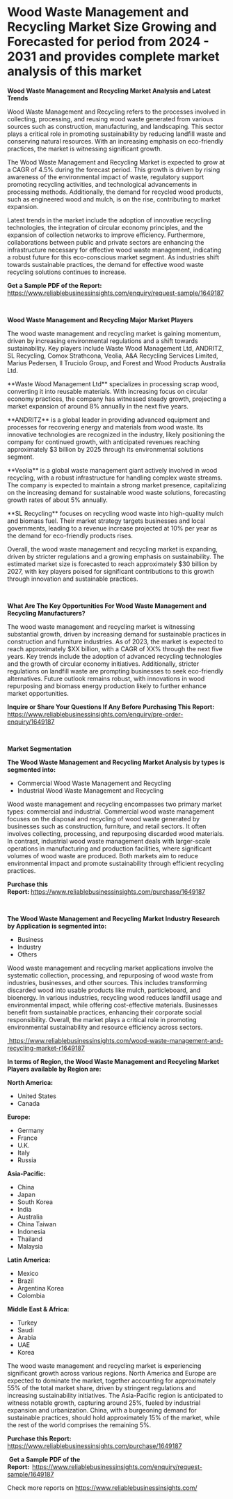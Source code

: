 <p><h1>Wood Waste Management and Recycling Market Size Growing and Forecasted for period from 2024 - 2031 and provides complete market analysis of this market</h1></p><p><strong>Wood Waste Management and Recycling Market Analysis and Latest Trends</strong></p>
<p><p>Wood Waste Management and Recycling refers to the processes involved in collecting, processing, and reusing wood waste generated from various sources such as construction, manufacturing, and landscaping. This sector plays a critical role in promoting sustainability by reducing landfill waste and conserving natural resources. With an increasing emphasis on eco-friendly practices, the market is witnessing significant growth.</p><p>The Wood Waste Management and Recycling Market is expected to grow at a CAGR of 4.5% during the forecast period. This growth is driven by rising awareness of the environmental impact of waste, regulatory support promoting recycling activities, and technological advancements in processing methods. Additionally, the demand for recycled wood products, such as engineered wood and mulch, is on the rise, contributing to market expansion.</p><p>Latest trends in the market include the adoption of innovative recycling technologies, the integration of circular economy principles, and the expansion of collection networks to improve efficiency. Furthermore, collaborations between public and private sectors are enhancing the infrastructure necessary for effective wood waste management, indicating a robust future for this eco-conscious market segment. As industries shift towards sustainable practices, the demand for effective wood waste recycling solutions continues to increase.</p></p>
<p><strong>Get a Sample PDF of the Report:&nbsp;</strong> <a href="https://www.reliablebusinessinsights.com/enquiry/request-sample/1649187?utm_campaign=116&utm_medium=2&utm_source=Github&utm_content=ia&utm_term=29122024&utm_id=wood-waste-management-and-recycling">https://www.reliablebusinessinsights.com/enquiry/request-sample/1649187</a></p>
<p>&nbsp;</p>
<p><strong>Wood Waste Management and Recycling Major Market Players</strong></p>
<p><p>The wood waste management and recycling market is gaining momentum, driven by increasing environmental regulations and a shift towards sustainability. Key players include Waste Wood Management Ltd, ANDRITZ, SL Recycling, Comox Strathcona, Veolia, A&A Recycling Services Limited, Marius Pedersen, Il Truciolo Group, and Forest and Wood Products Australia Ltd.</p><p>**Waste Wood Management Ltd** specializes in processing scrap wood, converting it into reusable materials. With increasing focus on circular economy practices, the company has witnessed steady growth, projecting a market expansion of around 8% annually in the next five years.</p><p>**ANDRITZ** is a global leader in providing advanced equipment and processes for recovering energy and materials from wood waste. Its innovative technologies are recognized in the industry, likely positioning the company for continued growth, with anticipated revenues reaching approximately $3 billion by 2025 through its environmental solutions segment.</p><p>**Veolia** is a global waste management giant actively involved in wood recycling, with a robust infrastructure for handling complex waste streams. The company is expected to maintain a strong market presence, capitalizing on the increasing demand for sustainable wood waste solutions, forecasting growth rates of about 5% annually.</p><p>**SL Recycling** focuses on recycling wood waste into high-quality mulch and biomass fuel. Their market strategy targets businesses and local governments, leading to a revenue increase projected at 10% per year as the demand for eco-friendly products rises.</p><p>Overall, the wood waste management and recycling market is expanding, driven by stricter regulations and a growing emphasis on sustainability. The estimated market size is forecasted to reach approximately $30 billion by 2027, with key players poised for significant contributions to this growth through innovation and sustainable practices.</p></p>
<p>&nbsp;</p>
<p><strong>What Are The Key Opportunities For Wood Waste Management and Recycling Manufacturers?</strong></p>
<p><p>The wood waste management and recycling market is witnessing substantial growth, driven by increasing demand for sustainable practices in construction and furniture industries. As of 2023, the market is expected to reach approximately $XX billion, with a CAGR of XX% through the next five years. Key trends include the adoption of advanced recycling technologies and the growth of circular economy initiatives. Additionally, stricter regulations on landfill waste are prompting businesses to seek eco-friendly alternatives. Future outlook remains robust, with innovations in wood repurposing and biomass energy production likely to further enhance market opportunities.</p></p>
<p><strong>Inquire or Share Your Questions If Any Before Purchasing This Report:</strong> <a href="https://www.reliablebusinessinsights.com/enquiry/pre-order-enquiry/1649187?utm_campaign=116&utm_medium=2&utm_source=Github&utm_content=ia&utm_term=29122024&utm_id=wood-waste-management-and-recycling">https://www.reliablebusinessinsights.com/enquiry/pre-order-enquiry/1649187</a></p>
<p>&nbsp;</p>
<p><strong>Market Segmentation</strong></p>
<p><strong>The Wood Waste Management and Recycling Market Analysis by types is segmented into:</strong></p>
<p><ul><li>Commercial Wood Waste Management and Recycling</li><li>Industrial Wood Waste Management and Recycling</li></ul></p>
<p><p>Wood waste management and recycling encompasses two primary market types: commercial and industrial. Commercial wood waste management focuses on the disposal and recycling of wood waste generated by businesses such as construction, furniture, and retail sectors. It often involves collecting, processing, and repurposing discarded wood materials. In contrast, industrial wood waste management deals with larger-scale operations in manufacturing and production facilities, where significant volumes of wood waste are produced. Both markets aim to reduce environmental impact and promote sustainability through efficient recycling practices.</p></p>
<p><strong>Purchase this Report:&nbsp;</strong><a href="https://www.reliablebusinessinsights.com/purchase/1649187?utm_campaign=116&utm_medium=2&utm_source=Github&utm_content=ia&utm_term=29122024&utm_id=wood-waste-management-and-recycling">https://www.reliablebusinessinsights.com/purchase/1649187</a></p>
<p>&nbsp;</p>
<p><strong>The Wood Waste Management and Recycling Market Industry Research by Application is segmented into:</strong></p>
<p><ul><li>Business</li><li>Industry</li><li>Others</li></ul></p>
<p><p>Wood waste management and recycling market applications involve the systematic collection, processing, and repurposing of wood waste from industries, businesses, and other sources. This includes transforming discarded wood into usable products like mulch, particleboard, and bioenergy. In various industries, recycling wood reduces landfill usage and environmental impact, while offering cost-effective materials. Businesses benefit from sustainable practices, enhancing their corporate social responsibility. Overall, the market plays a critical role in promoting environmental sustainability and resource efficiency across sectors.</p></p>
<p><a href="https://www.reliablebusinessinsights.com/wood-waste-management-and-recycling-market-r1649187?utm_campaign=116&utm_medium=2&utm_source=Github&utm_content=ia&utm_term=29122024&utm_id=wood-waste-management-and-recycling">&nbsp;https://www.reliablebusinessinsights.com/wood-waste-management-and-recycling-market-r1649187</a></p>
<p><strong>In terms of Region, the Wood Waste Management and Recycling Market Players available by Region are:</strong></p>
<p>
    <p> <strong> North America: </strong>
        <ul>
            <li>United States</li>
            <li>Canada</li>
        </ul>
        </p> 
    <p> <strong> Europe: </strong>
        <ul>
            <li>Germany</li>
            <li>France</li>
            <li>U.K.</li>
            <li>Italy</li>
            <li>Russia</li>
        </ul>
        </p> 
    <p> <strong> Asia-Pacific: </strong>
        <ul>
            <li>China</li>
            <li>Japan</li>
            <li>South Korea</li>
            <li>India</li>
            <li>Australia</li>
            <li>China Taiwan</li>
            <li>Indonesia</li>
            <li>Thailand</li>
            <li>Malaysia</li>
        </ul>
        </p> 
    <p> <strong> Latin America: </strong>
        <ul>
            <li>Mexico</li>
            <li>Brazil</li>
            <li>Argentina Korea</li>
            <li>Colombia</li>
        </ul>
        </p> 
    <p> <strong> Middle East & Africa: </strong>
        <ul>
            <li>Turkey</li>
            <li>Saudi</li>
            <li>Arabia</li>
            <li>UAE</li>
            <li>Korea</li>
        </ul>
    </p>
    </p>
<p><p>The wood waste management and recycling market is experiencing significant growth across various regions. North America and Europe are expected to dominate the market, together accounting for approximately 55% of the total market share, driven by stringent regulations and increasing sustainability initiatives. The Asia-Pacific region is anticipated to witness notable growth, capturing around 25%, fueled by industrial expansion and urbanization. China, with a burgeoning demand for sustainable practices, should hold approximately 15% of the market, while the rest of the world comprises the remaining 5%.</p></p>
<p><strong>Purchase this Report: </strong><a href="https://www.reliablebusinessinsights.com/purchase/1649187?utm_campaign=116&utm_medium=2&utm_source=Github&utm_content=ia&utm_term=29122024&utm_id=wood-waste-management-and-recycling">https://www.reliablebusinessinsights.com/purchase/1649187</a></p>
<p>&nbsp;<strong>Get a Sample PDF of the Report:&nbsp;&nbsp;</strong><a href="https://www.reliablebusinessinsights.com/enquiry/request-sample/1649187?utm_campaign=116&utm_medium=2&utm_source=Github&utm_content=ia&utm_term=29122024&utm_id=wood-waste-management-and-recycling">https://www.reliablebusinessinsights.com/enquiry/request-sample/1649187</a></p>
<p><strong></strong></p>
<p>Check more reports on <a href="https://www.reliablebusinessinsights.com/?utm_campaign=116&utm_medium=2&utm_source=Github&utm_content=ia&utm_term=29122024&utm_id=wood-waste-management-and-recycling">https://www.reliablebusinessinsights.com/</a></p>